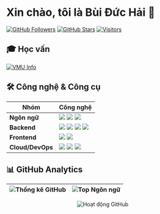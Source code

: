 # Xin chào, tôi là Bùi Đức Hải 👋  

[![GitHub Followers](https://img.shields.io/github/followers/haibd46?style=for-the-badge&labelColor=black&color=7d00ff&logo=github&logoColor=white)](https://github.com/haibd46) 
[![GitHub Stars](https://img.shields.io/github/stars/haibd46?style=for-the-badge&labelColor=black&color=ffd700&logo=github&logoColor=white)](https://github.com/haibd46)
[![Visitors](https://komarev.com/ghpvc/?username=haibd46&label=PROFILE+VIEWS&style=for-the-badge&labelColor=black&color=00b4d8)](https://github.com/haibd46)

## 🎓 **Học vấn**
<p align="left">
  <a href="https://www.vimaru.edu.vn/">
    <img src="https://readme-typing-svg.demolab.com?font=Fira+Code&weight=600&pause=1000&color=00C4FF&width=435&lines=Vietnam+Maritime+University+(VMU);" alt="VMU Info" />
  </a>
</p>

## 🛠 **Công nghệ & Công cụ**  

| Nhóm           | Công nghệ                                                                                                                                                                                                                                                                                                                                 |
|----------------|-------------------------------------------------------------------------------------------------------------------------------------------------------------------------------------------------------------------------------------------------------------------------------------------------------------------------------------------|
| **Ngôn ngữ**   | <img src="https://img.shields.io/badge/-C%23-239120?logo=c-sharp&logoColor=white&style=for-the-badge&labelColor=black" /> <img src="https://img.shields.io/badge/-TypeScript-3178C6?logo=typescript&logoColor=white&style=for-the-badge&labelColor=black" /> <img src="https://img.shields.io/badge/-JavaScript-F7DF1E?logo=javascript&logoColor=black&style=for-the-badge&labelColor=black" /> |
| **Backend**    | <img src="https://img.shields.io/badge/-.NET-512BD4?logo=dotnet&logoColor=white&style=for-the-badge&labelColor=black" /> <img src="https://img.shields.io/badge/-ASP.NET%20Core-512BD4?logo=.net&logoColor=white&style=for-the-badge&labelColor=black" /> <img src="https://img.shields.io/badge/-EF-512BD4?logo=.net&logoColor=white&style=for-the-badge&labelColor=black" /> <img src="https://img.shields.io/badge/-SQL%20Server-CC2927?logo=microsoft-sql-server&logoColor=white&style=for-the-badge&labelColor=black" /> |
| **Frontend**   | <img src="https://img.shields.io/badge/-Angular-DD0031?logo=angular&logoColor=white&style=for-the-badge&labelColor=black" /> <img src="https://img.shields.io/badge/-Tailwind%20CSS-06B6D4?logo=tailwind-css&logoColor=white&style=for-the-badge&labelColor=black" /> |
| **Cloud/DevOps** | <img src="https://img.shields.io/badge/-AWS-232F3E?logo=amazon-aws&logoColor=white&style=for-the-badge&labelColor=black" /> <img src="https://img.shields.io/badge/-Docker-2496ED?logo=docker&logoColor=white&style=for-the-badge&labelColor=black" /> <img src="https://img.shields.io/badge/-Git-F05032?logo=git&logoColor=white&style=for-the-badge&labelColor=black" /> |

## 📊 **GitHub Analytics**
  
| ![Thống kê GitHub](https://github-readme-stats.vercel.app/api?username=haibd46&show_icons=true&theme=radical&hide_border=true&include_all_commits=true&count_private=true&line_height=24) | ![Top Ngôn ngữ](https://github-readme-stats.vercel.app/api/top-langs/?username=haibd46&layout=compact&theme=radical&hide_border=true&hide=html,css&langs_count=6) |
|------------------------------------------------------------------------------------------------------------------------------------------------------------------------------------------|-------------------------------------------------------------------------------------------------------------------------------------------------------------------|

<p align="center">
  <img src="https://github-readme-activity-graph.vercel.app/graph?username=haibd46&theme=react-dark&bg_color=0D1117&hide_border=true&area=true&area_color=00b4d8" alt="Hoạt động GitHub" />
</p>

